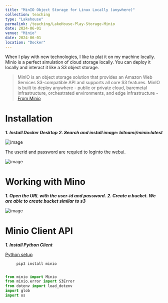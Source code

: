 ```yaml
---
title: "MinIO Object Storage for Linux Locally (anywhere)"
collection: teaching
type: "Lakehouse"
permalink: /teaching/LakeHouse-Play-Storage-Minio
date: 2024-06-01
venue: "Minio"
date: 2024-06-01
location: "Docker"
---
```


When I play with new technologies, I like to plat it on my machine locally. Minio is a perfect simulation of cloud storage locally. You can deploy it locally and interact it like a S3 object storage.

> MinIO is an object storage solution that provides an Amazon Web Services S3-compatible API and supports all core S3 features. MinIO is built to deploy anywhere - public or private cloud, baremetal infrastructure, orchestrated environments, and edge infrastructure - [From Minio](https://min.io/docs/minio/linux/index.html)

# Installation
***1. Install Docker Desktop***
***2. Search and install image: bitnami/minio:latest***
   
   ![image](https://github.com/nuneskris/nuneskris.github.io/assets/82786764/b380c61b-0443-412b-a822-1d981760c069)

   The userid and password are requied to loginto the webui.
   
   ![image](https://github.com/nuneskris/nuneskris.github.io/assets/82786764/eb31cefb-39f6-4b96-a251-30be48380eb9)

# Working with Mino
***1. Open the URL with the user-id and password.***
***2. Create a bucket. We are able to create bucket similar to s3***
   
 ![image](https://github.com/nuneskris/nuneskris.github.io/assets/82786764/1cb79ca4-cf17-435c-83f8-6a26d6d45f59)

# Minio Client API
***1. Install Python Client***

 [Python setup](https://min.io/docs/minio/linux/developers/python/minio-py.html)
   
         pip3 install minio
   
```python

from minio import Minio
from minio.error import S3Error
from dotenv import load_dotenv
import glob    
import os
```
